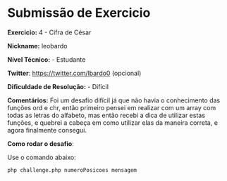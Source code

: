 # Submissão de Exercicio

**Exercicio:** 4 - Cifra de César

**Nickname:** leobardo

**Nível Técnico:** - Estudante

**Twitter**: https://twitter.com/lbardo0 (opcional)

**Dificuldade de Resolução:** - Difícil

**Comentários:** Foi um desafio difícil já que não havia o conhecimento das funções ord e chr, então primeiro pensei em realizar com um array com todas as letras do alfabeto, mas então recebi a dica de utilizar estas funções, e quebrei a cabeça em como utilizar elas da maneira correta, e agora finalmente consegui.

**Como rodar o desafio**: 

Use o comando abaixo: 
```bash
php challenge.php numeroPosicoes mensagem
```